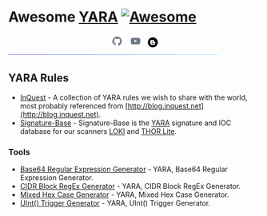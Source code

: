 # Awesome [YARA](https://en.wikipedia.org/wiki/YARA) [![Awesome](https://awesome.re/badge.svg)](https://awesome.re)
<p align="center">
    <a href="https://github.com/cybersecurity-dev/"><img height="25" src="https://github.com/cybersecurity-dev/cybersecurity-dev/blob/main/assets/github.svg" alt="GitHub"></a>
    &nbsp;
    <a href="https://www.youtube.com/@CyberThreatDefence"><img height="25" src="https://github.com/cybersecurity-dev/cybersecurity-dev/blob/main/assets/youtube.svg" alt="YouTube"></a>
    &nbsp;
    <a href="https://cyberthreatdefence.com/my_awesome_lists"><img height="20" src="https://github.com/cybersecurity-dev/cybersecurity-dev/blob/main/assets/blog.svg" alt="My Awesome Lists"></a>
    <img src="https://github.com/cybersecurity-dev/cybersecurity-dev/blob/main/assets/bar.gif">
</p>


## YARA Rules
- [InQuest](https://github.com/InQuest/yara-rules) - A collection of YARA rules we wish to share with the world, most probably referenced from [http://blog.inquest.net](http://blog.inquest.net).
- [Signature-Base](https://github.com/Neo23x0/signature-base) - Signature-Base is the [YARA](https://virustotal.github.io/yara/) signature and IOC database for our scanners [LOKI](https://github.com/Neo23x0/Loki) and [THOR Lite](https://www.nextron-systems.com/thor-lite/).

### Tools
- [Base64 Regular Expression Generator](https://labs.inquest.net/tools/yara/b64-regexp-generator) - YARA, Base64 Regular Expression Generator.
- [CIDR Block RegEx Generator](https://labs.inquest.net/tools/yara/iq-cidr2regexp) - YARA, CIDR Block RegEx Generator.
- [Mixed Hex Case Generator](https://labs.inquest.net/tools/yara/iq-mixed-case) - YARA, Mixed Hex Case Generator.
- [UInt() Trigger Generator](https://labs.inquest.net/tools/yara/iq-uint-trigger) - YARA, UInt() Trigger Generator.
